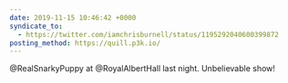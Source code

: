 ```yaml
---
date: 2019-11-15 10:46:42 +0000
syndicate_to:
  - https://twitter.com/iamchrisburnell/status/1195292040600399872
posting_method: https://quill.p3k.io/
---
```


@RealSnarkyPuppy at @RoyalAlbertHall last night. Unbelievable show!

